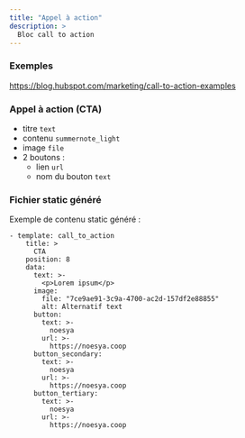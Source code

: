```yaml
---
title: "Appel à action"
description: >
  Bloc call to action
---
```


### Exemples

https://blog.hubspot.com/marketing/call-to-action-examples

### Appel à action (CTA)
* titre ```text```
* contenu ```summernote_light```
* image ```file```
* 2 boutons :
  * lien ```url```
  * nom du bouton ```text```

### Fichier static généré

Exemple de contenu static généré :

```
- template: call_to_action
    title: >
      CTA
    position: 8
    data:
      text: >-
        <p>Lorem ipsum</p>
      image:
        file: "7ce9ae91-3c9a-4700-ac2d-157df2e88855"
        alt: Alternatif text
      button:
        text: >-
          noesya
        url: >-
          https://noesya.coop
      button_secondary:
        text: >-
          noesya
        url: >-
          https://noesya.coop
      button_tertiary:
        text: >-
          noesya
        url: >-
          https://noesya.coop
```
